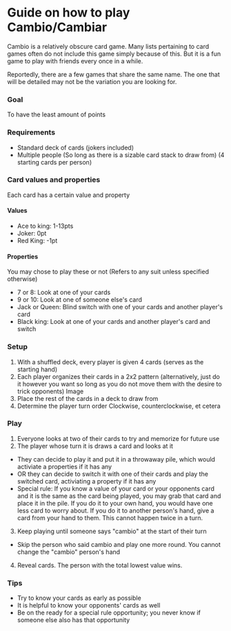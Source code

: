 # Guide on how to play Cambio/Cambiar
Cambio is a relatively obscure card game. Many lists pertaining to card games often do not include this game simply because of this. But it is a fun game to play with friends every once in a while.

Reportedly, there are a few games that share the same name. The one that will be detailed may not be the variation you are looking for.  

### Goal
To have the least amount of points  

### Requirements
- Standard deck of cards (jokers included)
- Multiple people (So long as there is a sizable card stack to draw from) (4 starting cards per person)

### Card values and properties  
Each card has a certain value and property  

#### Values
- Ace to king: 1-13pts
- Joker: 0pt
- Red King: -1pt

#### Properties
You may chose to play these or not
(Refers to any suit unless specified otherwise)
- 7 or 8: Look at one of your cards
- 9 or 10: Look at one of someone else's card
- Jack or Queen: Blind switch with one of your cards and another player's card
- Black king: Look at one of your cards and another player's card and switch

### Setup
1. With a shuffled deck, every player is given 4 cards (serves as the starting hand)
2. Each player organizes their cards in a 2x2 pattern (alternatively, just do it however you want so long as you do not move them with the desire to trick opponents)
   Image
3. Place the rest of the cards in a deck to draw from
4. Determine the player turn order
   Clockwise, counterclockwise, et cetera
   
### Play
1. Everyone looks at two of their cards to try and memorize for future use
2. The player whose turn it is draws a card and looks at it
- They can decide to play it and put it in a throwaway pile, which would activiate a properties if it has any
- OR they can decide to switch it with one of their cards and play the switched card, activiating a property if it has any
- Special rule: If you know a value of your card or your opponents card and it is the same as the card being played, you may grab that card and place it in the pile. If you do it to your own hand, you would have one less card to worry about. If you do it to another person's hand, give a card from your hand to them. This cannot happen twice in a turn.
3. Keep playing until someone says "cambio" at the start of their turn
- Skip the person who said cambio and play one more round. You cannot change the "cambio" person's hand
4. Reveal cards. The person with the total lowest value wins.

### Tips
- Try to know your cards as early as possible
- It is helpful to know your opponents' cards as well
- Be on the ready for a special rule opportunity; you never know if someone else also has that opportunity
